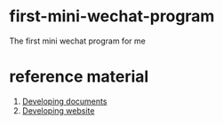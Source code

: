 # first-mini-wechat-program
The first mini wechat program for me

# reference material
1. [Developing documents](https://developers.weixin.qq.com/miniprogram/dev/quickstart/basic/file.html#JSON-%E9%85%8D%E7%BD%AE)
2. [Developing website](https://mp.weixin.qq.com/wxopen/devprofile?action=get_profile&token=166408843&lang=zh_CN)
